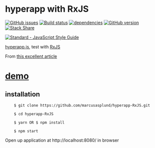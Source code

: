 # hyperapp with RxJS

[![GitHub issues](https://img.shields.io/github/issues/marcusasplund/hyperapp-RxJS.svg)](https://github.com/marcusasplund/hyperapp-RxJS/issues)
[![Build status](https://travis-ci.org/marcusasplund/hyperapp-RxJS.svg?branch=master)](https://travis-ci.org/marcusasplund/hyperapp-RxJS)
[![dependencies](https://david-dm.org/marcusasplund/hyperapp-RxJS.svg)](https://david-dm.org/marcusasplund/hyperapp-RxJS)
[![GitHub version](https://badge.fury.io/gh/marcusasplund%2Fhyperapp-RxJS.svg)](https://badge.fury.io/gh/marcusasplund%2Fhyperapp-RxJS)
[![Stack Share](http://img.shields.io/badge/tech-stack-0690fa.svg?style=flat)](http://stackshare.io/marcusasplund/hyperapp-RxJS)

[![Standard - JavaScript Style Guide](https://cdn.rawgit.com/feross/standard/master/badge.svg)](https://github.com/feross/standard)

[hyperapp.js](https://github.com/hyperapp/hyperapp), test with [RxJS](https://github.com/Reactive-Extensions/RxJS)

From [this excellent article](https://glebbahmutov.com/blog/pure-programming-with-hyper-app/)

# [demo](https://pap.as/hyperapp/RxJS/)

## installation

````
    $ git clone https://github.com/marcusasplund/hyperapp-RxJS.git
    
    $ cd hyperapp-RxJS

    $ yarn OR $ npm install

    $ npm start
````
Open up application at http://localhost:8080/ in browser
